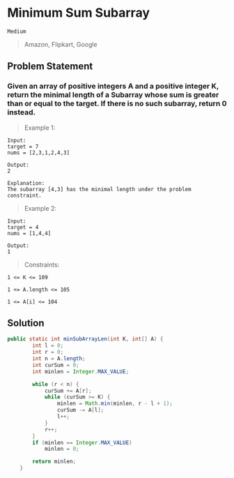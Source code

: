 # Minimum Sum Subarray

`Medium`

> Amazon, Flipkart, Google

## Problem Statement

### Given an array of positive integers A and a positive integer K, return the minimal length of a Subarray whose sum is greater than or equal to the target. If there is no such subarray, return 0 instead.

> Example 1:

```
Input:
target = 7
nums = [2,3,1,2,4,3]
```

```
Output:
2
```

```
Explanation:
The subarray [4,3] has the minimal length under the problem constraint.
```

> Example 2:

```
Input:
target = 4
nums = [1,4,4]
```

```
Output:
1
```

> Constraints:

```
1 <= K <= 109

1 <= A.length <= 105

1 <= A[i] <= 104
```

## Solution

```java
public static int minSubArrayLen(int K, int[] A) {
        int l = 0;
        int r = 0;
        int n = A.length;
        int curSum = 0;
        int minlen = Integer.MAX_VALUE;

        while (r < n) {
            curSum += A[r];
            while (curSum >= K) {
                minlen = Math.min(minlen, r - l + 1);
                curSum -= A[l];
                l++;
            }
            r++;
        }
        if (minlen == Integer.MAX_VALUE)
            minlen = 0;

        return minlen;
    }
```
